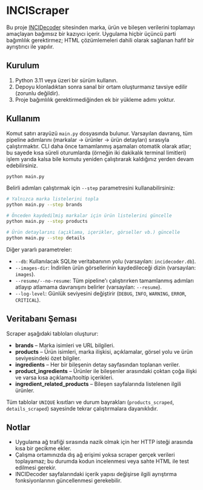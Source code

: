 # INCIScraper

Bu proje [INCIDecoder](https://incidecoder.com) sitesinden marka, ürün ve
bileşen verilerini toplamayı amaçlayan bağımsız bir kazıyıcı içerir. Uygulama
hiçbir üçüncü parti bağımlılık gerektirmez; HTML çözümlemeleri dahili olarak
sağlanan hafif bir ayrıştırıcı ile yapılır.

## Kurulum

1. Python 3.11 veya üzeri bir sürüm kullanın.
2. Depoyu klonladıktan sonra sanal bir ortam oluşturmanız tavsiye edilir (zorunlu
   değildir).
3. Proje bağımlılık gerektirmediğinden ek bir yükleme adımı yoktur.

## Kullanım

Komut satırı arayüzü `main.py` dosyasında bulunur. Varsayılan davranış, tüm
pipeline adımlarını (markalar → ürünler → ürün detayları) sırasıyla
çalıştırmaktır. CLI daha önce tamamlanmış aşamaları otomatik olarak atlar; bu
sayede kısa süreli oturumlarda (örneğin iki dakikalık terminal limitleri) işlem
yarıda kalsa bile komutu yeniden çalıştırarak kaldığınız yerden devam
edebilirsiniz.

```bash
python main.py
```

Belirli adımları çalıştırmak için `--step` parametresini kullanabilirsiniz:

```bash
# Yalnızca marka listelerini topla
python main.py --step brands

# Önceden kaydedilmiş markalar için ürün listelerini güncelle
python main.py --step products

# Ürün detaylarını (açıklama, içerikler, görseller vb.) güncelle
python main.py --step details
```

Diğer yararlı parametreler:

- `--db`: Kullanılacak SQLite veritabanının yolu (varsayılan: `incidecoder.db`).
- `--images-dir`: İndirilen ürün görsellerinin kaydedileceği dizin (varsayılan: `images`).
- `--resume/--no-resume`: Tüm pipeline'ı çalıştırırken tamamlanmış adımları
  atlayıp atlamama davranışını belirler (varsayılan: `--resume`).
- `--log-level`: Günlük seviyesini değiştirir (`DEBUG`, `INFO`, `WARNING`, `ERROR`, `CRITICAL`).

## Veritabanı Şeması

Scraper aşağıdaki tabloları oluşturur:

- **brands** – Marka isimleri ve URL bilgileri.
- **products** – Ürün isimleri, marka ilişkisi, açıklamalar, görsel yolu ve
  ürün seviyesindeki özet bilgiler.
- **ingredients** – Her bir bileşenin detay sayfasından toplanan veriler.
- **product_ingredients** – Ürünler ile bileşenler arasındaki çoktan çoğa ilişki
  ve varsa kısa açıklama/tooltip içerikleri.
- **ingredient_related_products** – Bileşen sayfalarında listelenen ilgili
  ürünler.

Tüm tablolar `UNIQUE` kısıtları ve durum bayrakları (`products_scraped`,
`details_scraped`) sayesinde tekrar çalıştırmalara dayanıklıdır.

## Notlar

- Uygulama ağ trafiği sırasında nazik olmak için her HTTP isteği arasında kısa
  bir gecikme ekler.
- Çalışma ortamınızda dış ağ erişimi yoksa scraper gerçek verileri toplayamaz;
  bu durumda kodun incelenmesi veya sahte HTML ile test edilmesi gerekir.
- INCIDecoder sayfalarındaki içerik yapısı değişirse ilgili ayrıştırma
  fonksiyonlarının güncellenmesi gerekebilir.
